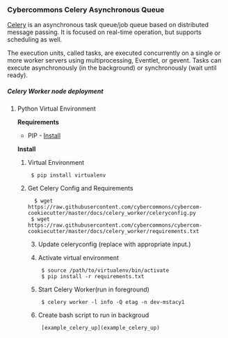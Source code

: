 ### Cybercommons Celery Asynchronous Queue

[Celery](http://www.celeryproject.org/) is an asynchronous task queue/job queue based on distributed message passing. It is focused on real-time operation, but supports scheduling as well.

The execution units, called tasks, are executed concurrently on a single or more worker servers using multiprocessing, Eventlet, or gevent. Tasks can execute asynchronously (in the background) or synchronously (wait until ready).

##### Celery Worker node deployment

1. Python Virtual Environment 
	
	__Requirements__
	
	* PIP - [Install](https://packaging.python.org/en/latest/install_requirements_linux/#installing-pip-setuptools-wheel-with-linux-package-managers)
	
	__Install__
	
	1. Virtual Environment
	
	        $ pip install virtualenv
	
	2. Get Celery Config and Requirements
	
	         
	         
	         $ wget https://raw.githubusercontent.com/cybercommons/cybercom-cookiecutter/master/docs/celery_worker/celeryconfig.py
            $ wget https://raw.githubusercontent.com/cybercommons/cybercom-cookiecutter/master/docs/celery_worker/requirements.txt 

        3. Update celeryconfig (replace <variables> with appropriate input.)
        4. Activate virtual environment

                $ source /path/to/virtualenv/bin/activate
                $ pip install -r requirements.txt

        4. Start Celery Worker(run in foreground) 

                $ celery worker -l info -Q etag -n dev-mstacy1

        5. Create bash script to run in backgroud

                [example_celery_up](example_celery_up)         

